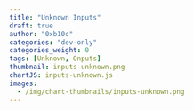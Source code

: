 ```yaml
---
title: "Unknown Inputs"
draft: true
author: "0xb10c"
categories: "dev-only"
categories_weight: 0
tags: [Unknown, Onputs]
thumbnail: inputs-unknown.png
chartJS: inputs-unknown.js
images:
  - /img/chart-thumbnails/inputs-unknown.png
---
```



<!--more-->
